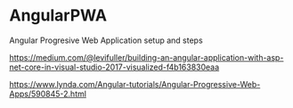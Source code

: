 # AngularPWA
Angular Progresive Web Application setup and steps

https://medium.com/@levifuller/building-an-angular-application-with-asp-net-core-in-visual-studio-2017-visualized-f4b163830eaa

https://www.lynda.com/Angular-tutorials/Angular-Progressive-Web-Apps/590845-2.html
